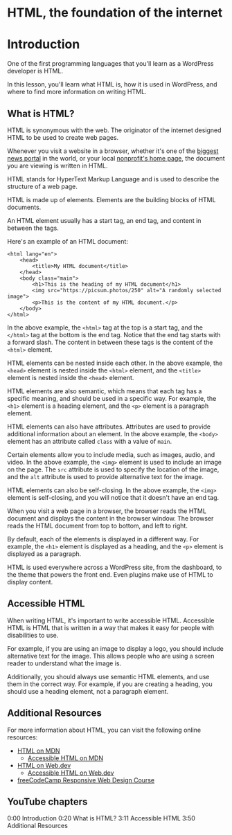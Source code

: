 # HTML, the foundation of the internet

# Introduction

One of the first programming languages that you'll learn as a WordPress developer is HTML. 

In this lesson, you'll learn what HTML is, how it is used in WordPress, and where to find more information on writing HTML.

## What is HTML?

HTML is synonymous with the web. The originator of the internet designed HTML to be used to create web pages. 

Whenever you visit a website in a browser, whether it's one of the [biggest news portal](https://wordpress.org/showcase/time-com/) in the world, or your local [nonprofit's home page](https://wordpress.org/showcase/helpcode/), the document you are viewing is written in HTML. 

HTML stands for HyperText Markup Language and is used to describe the structure of a web page. 

HTML is made up of elements. Elements are the building blocks of HTML documents.

An HTML element usually has a start tag, an end tag, and content in between the tags.

Here's an example of an HTML document:

```
<html lang="en">
    <head>
        <title>My HTML document</title>
    </head>
    <body class="main">
        <h1>This is the heading of my HTML document</h1>
        <img src="https://picsum.photos/250" alt="A randomly selected image">
        <p>This is the content of my HTML document.</p>
    </body>
</html>
``` 

In the above example, the `<html>` tag at the top is a start tag, and the `</html>` tag at the bottom is the end tag. Notice that the end tag starts with a forward slash. The content in between these tags is the content of the `<html>` element.

HTML elements can be nested inside each other. In the above example, the `<head>` element is nested inside the `<html>` element, and the `<title>` element is nested inside the `<head>` element.

HTML elements are also semantic, which means that each tag has a specific meaning, and should be used in a specific way. For example, the `<h1>` element is a heading element, and the `<p>` element is a paragraph element. 

HTML elements can also have attributes. Attributes are used to provide additional information about an element. In the above example, the `<body>` element has an attribute called `class` with a value of `main`.

Certain elements allow you to include media, such as images, audio, and video. In the above example, the `<img>` element is used to include an image on the page. The `src` attribute is used to specify the location of the image, and the `alt` attribute is used to provide alternative text for the image.

HTML elements can also be self-closing. In the above example, the `<img>` element is self-closing, and you will notice that it doesn't have an end tag. 

When you visit a web page in a browser, the browser reads the HTML document and displays the content in the browser window. The browser reads the HTML document from top to bottom, and left to right.

By default, each of the elements is displayed in a different way. For example, the `<h1>` element is displayed as a heading, and the `<p>` element is displayed as a paragraph.

HTML is used everywhere across a WordPress site, from the dashboard, to the theme that powers the front end. Even plugins make use of HTML to display content. 

## Accessible HTML

When writing HTML, it's important to write accessible HTML. Accessible HTML is HTML that is written in a way that makes it easy for people with disabilities to use.

For example, if you are using an image to display a logo, you should include alternative text for the image. This allows people who are using a screen reader to understand what the image is.

Additionally, you should always use semantic HTML elements, and use them in the correct way. For example, if you are creating a heading, you should use a heading element, not a paragraph element.

## Additional Resources

For more information about HTML, you can visit the following online resources:

- [HTML on MDN](https://developer.mozilla.org/en-US/docs/Web/HTML)
    - [Accessible HTML on MDN](https://developer.mozilla.org/en-US/docs/Learn/Accessibility/HTML)
- [HTML on Web.dev](https://web.dev/learn/html)
    - [Accessible HTML on Web.dev](https://web.dev/learn/accessibility)
- [freeCodeCamp Responsive Web Design Course](https://www.freecodecamp.org/learn/2022/responsive-web-design/)

## YouTube chapters

0:00 Introduction
0:20 What is HTML?
3:11 Accessible HTML
3:50 Additional Resources